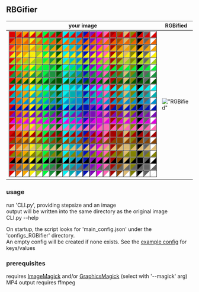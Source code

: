 RBGifier
--------

| your image                                    | RGBified                                      |
|-----------------------------------------------|-----------------------------------------------|
| !["your image"](readme_assets/colorchart.png) | !["RGBified"](readme_assets/rgb_scale75.webp) |


### usage
run 'CLI.py', providing stepsize and an image \
output will be written into the same directory as the original image \
CLI.py --help

On startup, the script looks for 'main_config.json' under the 'configs_RGBifier' directory. \
An empty config will be created if none exists.
See the [example config](/configs_RGBifier/main_config.example.json) for keys/values


### prerequisites
requires [ImageMagick](https://github.com/ImageMagick/ImageMagick6) and/or [GraphicsMagick](http://www.GraphicsMagick.org/) (select with '--magick' arg) \
MP4 output requires ffmpeg

